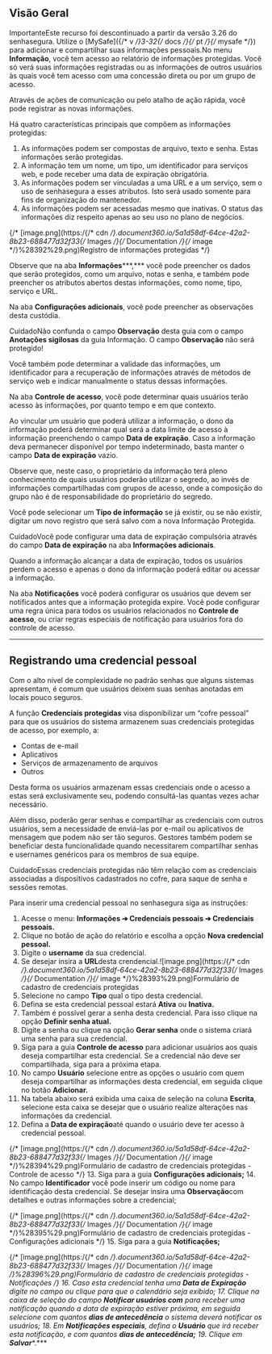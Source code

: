 ## Visão Geral

ImportanteEste recurso foi descontinuado a partir da versão 3\.26 do senhasegura. Utilize o [MySafe]({/* v */}3-32{/* docs */}{/* pt */}{/* mysafe */}) para adicionar e compartilhar suas informações pessoais.No menu **Informação**, você tem acesso ao relatório de informações protegidas. Você só verá suas informações registradas ou as informações de outros usuários às quais você tem acesso com uma concessão direta ou por um grupo de acesso.

Através de ações de comunicação ou pelo atalho de ação rápida, você pode registrar as novas informações.

Há quatro características principais que compõem as informações protegidas:

1. As informações podem ser compostas de arquivo, texto e senha. Estas informações serão protegidas.
2. A informação tem um nome, um tipo, um identificador para serviços web, e pode receber uma data de expiração obrigatória.
3. As informações podem ser vinculadas a uma URL e a um serviço, sem o uso de senhasegura a esses atributos. Isto será usado somente para fins de organização do mantenedor.
4. As informações podem ser acessadas mesmo que inativas. O status das informações diz respeito apenas ao seu uso no plano de negócios.

  


{/* [image.png](https:/{/* cdn */}.document360.io/5a1d58df-64ce-42a2-8b23-688477d32f33{/* Images */}{/* Documentation */}{/* image */}%28392%29.png)Registro de informações protegidas */}

Observe que na aba **Informações*****,*** você pode preencher os dados que serão protegidos, como um arquivo, notas e senha, e também pode preencher os atributos abertos destas informações, como nome, tipo, serviço e URL.

Na aba **Configurações adicionais**, você pode preencher as observações desta custódia.

CuidadoNão confunda o campo **Observação** desta guia com o campo **Anotações sigilosas** da guia Informação. O campo **Observação** não será protegido!

Você também pode determinar a validade das informações, um identificador para a recuperação de informações através de métodos de serviço web e indicar manualmente o status dessas informações.

Na aba **Controle de acesso**, você pode determinar quais usuários terão acesso às informações, por quanto tempo e em que contexto.

Ao vincular um usuário que poderá utilizar a informação, o dono da informação poderá determinar qual será a data limite de acesso à informação preenchendo o campo **Data de expiração**. Caso a informação deva permanecer disponível por tempo indeterminado, basta manter o campo **Data de expiração** vazio.

Observe que, neste caso, o proprietário da informação terá pleno conhecimento de quais usuários poderão utilizar o segredo, ao invés de informações compartilhadas com grupos de acesso, onde a composição do grupo não é de responsabilidade do proprietário do segredo.

Você pode selecionar um **Tipo de informação** se já existir, ou se não existir, digitar um novo registro que será salvo com a nova Informação Protegida.

CuidadoVocê pode configurar uma data de expiração compulsória através do campo **Data de expiração** na aba **Informações adicionais**.

Quando a informação alcançar a data de expiração, todos os usuários perdem o acesso e apenas o dono da informação poderá editar ou acessar a informação.

Na aba **Notificações** você poderá configurar os usuários que devem ser notificados antes que a informação protegida expire. Você pode configurar uma regra única para todos os usuários relacionados no **Controle de acesso**, ou criar regras especiais de notificação para usuários fora do controle de acesso.



---

## Registrando uma credencial pessoal

Com o alto nível de complexidade no padrão senhas que alguns sistemas apresentam, é comum que usuários deixem suas senhas anotadas em locais pouco seguros.

A função **Credenciais protegida*****s*** visa disponibilizar um “cofre pessoal” para que os usuários do sistema armazenem suas credenciais protegidas de acesso, por exemplo, a:

* Contas de e\-mail
* Aplicativos
* Serviços de armazenamento de arquivos
* Outros

Desta forma os usuários armazenam essas credenciais onde o acesso a estas será exclusivamente seu, podendo consultá\-las quantas vezes achar necessário.

Além disso, poderão gerar senhas e compartilhar as credenciais com outros usuários, sem a necessidade de enviá\-las por e\-mail ou aplicativos de mensagem que podem não ser tão seguros. Gestores também podem se beneficiar desta funcionalidade quando necessitarem compartilhar senhas e usernames genéricos para os membros de sua equipe.

CuidadoEssas credenciais protegidas não têm relação com as credenciais associadas a dispositivos cadastrados no cofre, para saque de senha e sessões remotas.

Para inserir uma credencial pessoal no senhasegura siga as instruções:

1. Acesse o menu: **Informações ➔ Credenciais pessoais ➔ Credenciais pessoais.**
2. Clique no botão de ação do relatório e escolha a opção **Nova credencial pessoal.**
3. Digite o **username** da sua credencial.
4. Se desejar insira a **URL**desta crendencial.![image.png](https:/{/* cdn */}.document360.io/5a1d58df-64ce-42a2-8b23-688477d32f33{/* Images */}{/* Documentation */}{/* image */}%28393%29.png)Formulário de cadastro de credenciais protegidas
5. Selecione no campo **Tipo** qual o tipo desta credencial.
6. Defina se esta credencial pessoal estará **Ativa** ou **Inativa.**
7. Também é possível gerar a senha desta credencial. Para isso clique na opção **Definir senha atual.**
8. Digite a senha ou clique na opção **Gerar senha** onde o sistema criará uma senha para sua credencial.
9. Siga para a guia **Controle de acesso** para adicionar usuários aos quais deseja compartilhar esta credencial. Se a credencial não deve ser compartilhada, siga para a próxima etapa.
10. No campo **Usuário** selecione entre as opções o usuário com quem deseja compartilhar as informações desta credencial, em seguida clique no botão **Adicionar.**
11. Na tabela abaixo será exibida uma caixa de seleção na coluna **Escrita**, selecione esta caixa se desejar que o usuário realize alterações nas informações da credencial.
12. Defina a **Data de expiração**até quando o usuário deve ter acesso à credencial pessoal.  


{/* [image.png](https:/{/* cdn */}.document360.io/5a1d58df-64ce-42a2-8b23-688477d32f33{/* Images */}{/* Documentation */}{/* image */}%28394%29.png)Formulário de cadastro de credenciais protegidas \- Controle de acesso */}
13. Siga para a guia **Configurações adicionais;**
14. No campo **Identificador** você pode inserir um código ou nome para identificação desta credencial. Se desejar insira uma **Observação**com detalhes e outras informações sobre a credencial;  


{/* [image.png](https:/{/* cdn */}.document360.io/5a1d58df-64ce-42a2-8b23-688477d32f33{/* Images */}{/* Documentation */}{/* image */}%28395%29.png)Formulário de cadastro de credenciais protegidas \- Configurações adicionais */}
15. Siga para a guia **Notificações;**  


{/* [image.png](https:/{/* cdn */}.document360.io/5a1d58df-64ce-42a2-8b23-688477d32f33{/* Images */}{/* Documentation */}{/* image */}%28396%29.png)Formulário de cadastro de credenciais protegidas \- Notificações */}
16. Caso esta credencial tenha uma **Data de Expiração** digite no campo ou clique para que o calendário seja exibido;
17. Clique na caixa de seleção do campo **Notificar usuários com** para receber uma notificação quando a data de expiração estiver próxima, em seguida selecione com quantos **dias de antecedência** o sistema deverá notificar os usuários;
18. Em **Notificações especiais**, defina o **Usuário** que irá receber esta notificação, e com quantos **dias de antecedência;**
19. Clique em **Salvar*****.***
